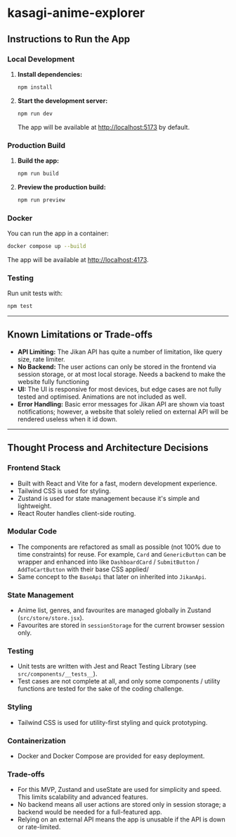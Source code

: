 # kasagi-anime-explorer

## Instructions to Run the App

### Local Development
1. **Install dependencies:**
   ```sh
   npm install
   ```
2. **Start the development server:**
   ```sh
   npm run dev
   ```
   The app will be available at [http://localhost:5173](http://localhost:5173) by default.

### Production Build
1. **Build the app:**
   ```sh
   npm run build
   ```
2. **Preview the production build:**
   ```sh
   npm run preview
   ```

### Docker
You can run the app in a container:
```sh
docker compose up --build
```
The app will be available at [http://localhost:4173](http://localhost:4173).

### Testing
Run unit tests with:
```sh
npm test
```

---

## Known Limitations or Trade-offs

- **API Limiting:** The Jikan API has quite a number of limitation, like query size, rate limiter.
- **No Backend:** The user actions can only be stored in the frontend via session storage, or at most local storage. Needs a backend to make the website fully functioning
- **UI:** The UI is responsive for most devices, but edge cases are not fully tested and optimised. Animations are not included as well.
- **Error Handling:** Basic error messages for Jikan API are shown via toast notifications; however, a website that solely relied on external API will be rendered useless when it id down.


---

## Thought Process and Architecture Decisions

### Frontend Stack
- Built with React and Vite for a fast, modern development experience.
- Tailwind CSS is used for styling.
- Zustand is used for state management because it's simple and lightweight.
- React Router handles client-side routing.

### Modular Code
- The components are refactored as small as possible (not 100% due to time constraints) for reuse. For example, `Card` and `GenericButton` can be wrapper and enhanced into like `DashboardCard` / `SubmitButton` / `AddToCartButton` with their base CSS applied/
- Same concept to the `BaseApi` that later on inherited into `JikanApi`.

### State Management
- Anime list, genres, and favourites are managed globally in Zustand (`src/store/store.jsx`).
- Favourites are stored in `sessionStorage` for the current browser session only.

### Testing
- Unit tests are written with Jest and React Testing Library (see `src/components/__tests__`).
- Test cases are not complete at all, and only some components / utility functions are tested for the sake of the coding challenge.

### Styling
- Tailwind CSS is used for utility-first styling and quick prototyping.

### Containerization
- Docker and Docker Compose are provided for easy deployment.

### Trade-offs
- For this MVP, Zustand and useState are used for simplicity and speed. This limits scalability and advanced features.
- No backend means all user actions are stored only in session storage; a backend would be needed for a full-featured app.
- Relying on an external API means the app is unusable if the API is down or rate-limited.
